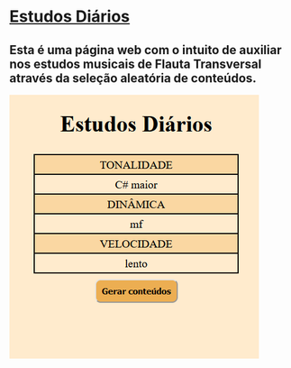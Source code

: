 # <a href="https://marcosrocha-br.github.io/estudos-diarios/">Estudos Diários</a> 
## Esta é uma página web com o intuito de auxiliar nos estudos musicais de Flauta Transversal através da seleção aleatória de conteúdos.

<a href="https://marcosrocha-br.github.io/estudos-diarios/">![Capa do site!](img/capa.png "Capa do site")</a>
